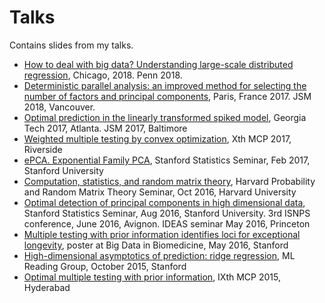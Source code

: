 # Talks
Contains slides from my talks.

* [How to deal with big data? Understanding large-scale distributed regression](https://github.com/dobriban/Talks/blob/master/Dobriban_-_How_to_deal_with_big_data_-_Understanding_large-scale_distributed_regression_-_Chicago_Oct_2018.pdf), Chicago, 2018. Penn 2018.
* [Deterministic parallel analysis: an improved method for selecting the number of factors and principal components](https://github.com/dobriban/Talks/blob/master/Dobriban%20-%20Deterministic%20parallel%20analysis%20for%20selecting%20the%20number%20of%20factors%20-%20France%202017.pdf), Paris, France 2017. JSM 2018, Vancouver. 
* [Optimal prediction in the linearly transformed spiked model](https://github.com/dobriban/Talks/blob/master/Dobriban%20-%20Optimal%20prediction%20in%20the%20linearly%20transformed%20spiked%20model%20-%20GATech%202017.pdf), Georgia Tech 2017, Atlanta. JSM 2017, Baltimore
* [Weighted multiple testing by convex optimization](https://github.com/dobriban/Talks/blob/master/Dobriban%20-%20Weighted%20multiple%20testing%20by%20convex%20optimization%20-%20MCP%202017%20slides.pdf),  Xth MCP 2017, Riverside
* [ ePCA. Exponential Family PCA](https://github.com/dobriban/Talks/blob/master/Dobriban%20-%20ePCA.%20Exponential%20Family%20PCA%20-%20Stanford%20Feb%202017%20-%20slides.pdf),  Stanford Statistics Seminar, Feb 2017, Stanford University
* [Computation, statistics, and random matrix theory](https://github.com/dobriban/Talks/blob/master/Dobriban%20-%20Computation,%20statistics%20and%20random%20matrix%20theory%20-%20Harvard%20Oct%202016.pdf),  Harvard Probability and Random Matrix Theory Seminar, Oct 2016, Harvard University
* [ Optimal detection of principal components in high dimensional data](https://github.com/dobriban/Talks/blob/master/Dobriban%20-%20Optimal%20detection%20of%20principal%20components%20in%20high%20dimensional%20data%20-%20Stanford%20Aug%202016%20-%20slides.pdf),  Stanford Statistics Seminar, Aug 2016, Stanford University. 3rd ISNPS conference, June 2016, Avignon. IDEAS seminar May 2016, Princeton
* [ Multiple testing with prior information identifies loci for exceptional longevity](https://github.com/dobriban/Talks/blob/master/Dobriban%20-%20Multiple%20Testing%20with%20Prior%20Information%20identifies%20loci%20for%20exceptional%20longevity%20Big%20Data%20in%20Biomedicine%202016%20poster.pdf),  poster at Big Data in Biomedicine, May 2016, Stanford 
* [High-dimensional asymptotics of prediction: ridge regression](Dobriban%20-%20High-Dimensional%20Asymptotics%20of%20Prediction.%20Ridge%20Regression%20ML%20Reading%20Gp%20Stanford%202015%20outline.pdf),  ML Reading Group, October 2015, Stanford
* [Optimal multiple testing with prior information](https://github.com/dobriban/Talks/blob/master/Dobriban%20-%20Optimal%20Multiple%20Testing%20with%20Prior%20Information%20MCP%202015%20slides.pdf),  IXth MCP 2015, Hyderabad



